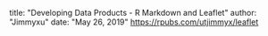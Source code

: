 title: "Developing Data Products - R Markdown and Leaflet"
author: "Jimmyxu"
date: "May 26, 2019"
https://rpubs.com/utjimmyx/leaflet
